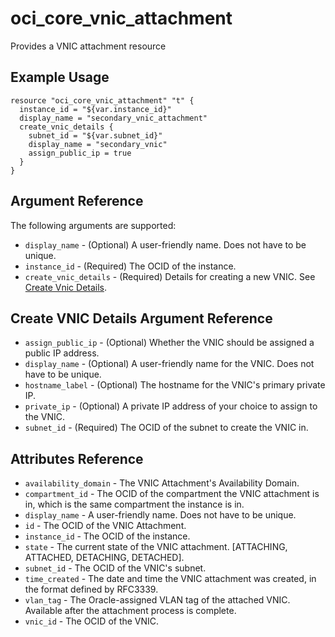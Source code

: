 # oci\_core\_vnic\_attachment

Provides a VNIC attachment resource

## Example Usage

```
resource "oci_core_vnic_attachment" "t" {
  instance_id = "${var.instance_id}"
  display_name = "secondary_vnic_attachment"
  create_vnic_details {
    subnet_id = "${var.subnet_id}"
    display_name = "secondary_vnic"
    assign_public_ip = true
  }
}
```

## Argument Reference

The following arguments are supported:

* `display_name` - (Optional) A user-friendly name. Does not have to be unique.
* `instance_id` - (Required) The OCID of the instance.
* `create_vnic_details` - (Required) Details for creating a new VNIC. See [Create Vnic Details](https://docs.us-phoenix-1.oraclecloud.com/api/#/en/iaas/20160918/requests/CreateVnicDetails).

## Create VNIC Details Argument Reference

* `assign_public_ip` - (Optional) Whether the VNIC should be assigned a public IP address.
* `display_name` - (Optional) A user-friendly name for the VNIC. Does not have to be unique.
* `hostname_label` - (Optional) The hostname for the VNIC's primary private IP.
* `private_ip` - (Optional) A private IP address of your choice to assign to the VNIC.
* `subnet_id` - (Required) The OCID of the subnet to create the VNIC in.

## Attributes Reference

* `availability_domain` - The VNIC Attachment's Availability Domain.
* `compartment_id` - The OCID of the compartment the VNIC attachment is in, which is the same compartment the instance is in.
* `display_name` - A user-friendly name. Does not have to be unique.
* `id` - The OCID of the VNIC Attachment.
* `instance_id` - The OCID of the instance.
* `state` - The current state of the VNIC attachment. [ATTACHING, ATTACHED, DETACHING, DETACHED].
* `subnet_id` - The OCID of the VNIC's subnet.
* `time_created` - The date and time the VNIC attachment was created, in the format defined by RFC3339.
* `vlan_tag` - The Oracle-assigned VLAN tag of the attached VNIC. Available after the attachment process is complete.
* `vnic_id` - The OCID of the VNIC.
